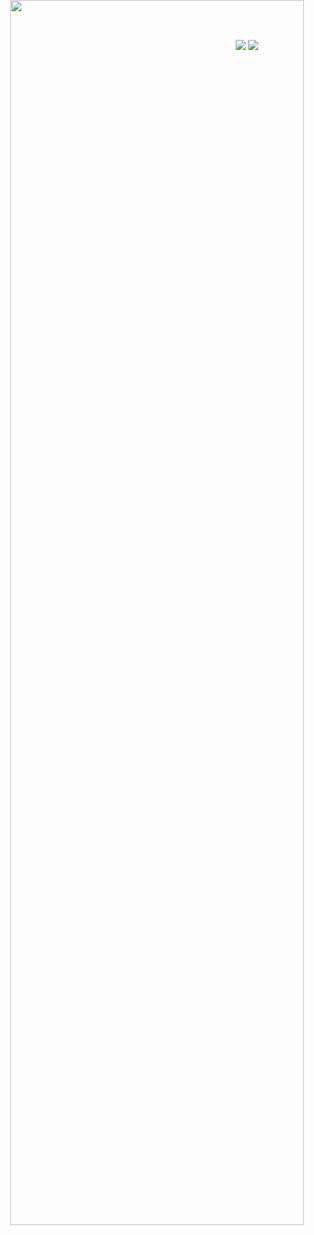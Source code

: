 <p align="center">
    <img src="https://raw.githubusercontent.com/hossainsafwan/hossainsafwan/refs/heads/main/bg.jpeg" width="70%" style="position: absolute; top: 0; left: 0; z-index: -1;">
</p>

<p align="center">
    <a href="https://safwanhossain.com/Resume.pdf"><img src="https://img.shields.io/badge/RESUME-eeeeee?style=for-the-badge&logo=LibreOffice&logoColor=black"></a>
    <a href="https://www.linkedin.com/in/hossainsafwan/"><img src="https://img.shields.io/badge/Linkedin-eeeeee?style=for-the-badge&logo=LinkedIn&logoColor=black"></a>
</p>
